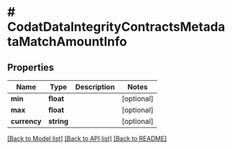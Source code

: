 # # CodatDataIntegrityContractsMetadataMatchAmountInfo

## Properties

Name | Type | Description | Notes
------------ | ------------- | ------------- | -------------
**min** | **float** |  | [optional]
**max** | **float** |  | [optional]
**currency** | **string** |  | [optional]

[[Back to Model list]](../../README.md#models) [[Back to API list]](../../README.md#endpoints) [[Back to README]](../../README.md)
